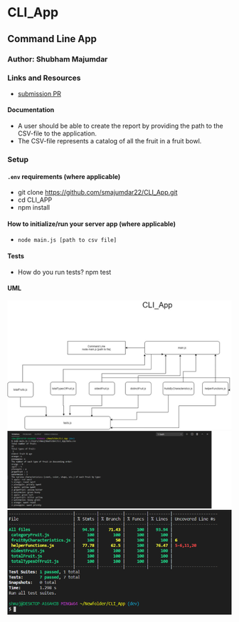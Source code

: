 # CLI_App

## Command Line App

### Author: Shubham Majumdar

### Links and Resources
* [submission PR](https://github.com/smajumdar22/CLI_App/pull/1)


#### Documentation
* A user should be able to create the report by providing the path to the CSV-file to the application.
* The CSV-file represents a catalog of all the fruit in a fruit bowl.

### Setup
#### `.env` requirements (where applicable)
* git clone https://github.com/smajumdar22/CLI_App.git
* cd CLI_APP
* npm install


#### How to initialize/run your server app (where applicable)
* `node main.js [path to csv file]`
  
#### Tests
* How do you run tests?
  npm test

#### UML
![UML Diagram](whiteboard.jpg)
![Output Diagram](output.jpg)
![Test Coverage](testCoverage.jpg)
